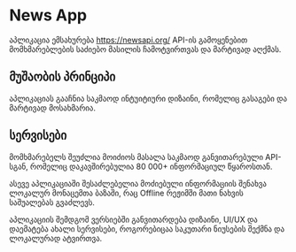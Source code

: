 # News App

აპლიკაცია ემსახურება https://newsapi.org/ API-ის გამოყენებით მომხმარებლების საძიებო მასილის ჩამოტვირთვას და მარტივად აღქმას.

## მუშაობის პრინციპი

აპლიკაციას გააჩნია საკმაოდ ინტუიტიური დიზაინი, რომელიც გასაგები და მარტივად მოსახმარია.

## სერვისები

მომხმარებელს შეუძლია მოიძიოს მასალა საკმაოდ განვითარებული API-სგან, რომელიც დაკავშირებულია 80 000+ ინფორმაციულ წყაროსთან.

ასევე აპლიკაციაში შესაძლებელია მოძიებული ინფორმაციის შენახვა ლოკალურ მონაცემთა ბაზაში, რაც Offline რეჟიმში მათი ნახვის საშუალებას გვაძლევს.

აპლიკაციის შემდგომ ვერსიებში განვითარდება დიზაინი, UI/UX და დაემატება ახალი სერვისები, როგორებიცაა საკუთარი ნიუსების შექმნა და ლოკალურად ატვირთვა.
